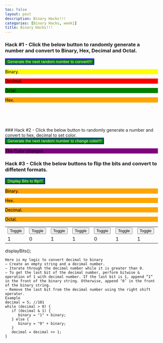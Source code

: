 ```yaml
---
toc: false
layout: post
description: Binary Hacks!!!
categories: [Binary Hacks, week1]
title: Binary Hacks!!!
---
```

### Hack #1 - Click the below button to randomly generate a number and convert to Binary, Hex, Decimal and Octal.

<button name="button" onclick="getRandomBinaryHack1()" style="background-color:green; border-color:blue; color:white">Generate the next random number to convert!!!</button>
<br/>

<p id="randomBinary" style="background-color:yellow; color:black">Binary.</p>
<p id="randomDecimal" style="background-color:red; color:black">Decimal.</p>
<p id="randomOctal" style="background-color:green; color:black">Octal.</p>
<p id="randomHex" style="background-color:orange; color:black">Hex.</p>
<br/><br/><br/><br/>
### Hack #2 - Click the below button to randomly generate a number and convert to hex, decimal to set color.
<button name="button" onclick="getRandomBinaryHack2()" style="background-color:green; border-color:blue; color:white">Generate the next random number to change color!!!</button>
<br/>
<p id="colorBox" style="background-color:purple; color:black">The Color changes</p>
<p id="colorBoxHex"></p>

### Hack #3 - Click the below buttons to flip the bits and convert to diffetent formats.
<button name="button" onclick="displayBits()" style="background-color:green; border-color:blue; color:white">Display Bits to flip!!!</button>
<p id="randomBinary1" style="background-color:orange; color:black">Binary.</p>
<p id="randomHex1" style="background-color:orange; color:black">Hex.</p>
<p id="randomDecimal1" style="background-color:orange; color:black">Decimal.</p>
<p id="randomOctal1" style="background-color:orange; color:black">Octal.</p>

<table style="width:100%">
  <tr>
    <td><button id="tbit7" onclick="bitToggle(7)" >Toggle</button></td>
    <td><button id="tbit6" onclick="bitToggle(6)" >Toggle</button></td>
    <td><button id="tbit5" onclick="bitToggle(5)" >Toggle</button></td>
    <td><button id="tbit4" onclick="bitToggle(4)" >Toggle</button></td>
    <td><button id="tbit3" onclick="bitToggle(3)" >Toggle</button></td>
    <td><button id="tbit2" onclick="bitToggle(2)" >Toggle</button></td>
    <td><button id="tbit1" onclick="bitToggle(1)" >Toggle</button></td>
    <td><button id="tbit0" onclick="bitToggle(0)" >Toggle</button></td>
    
  </tr>
  <tr>
    <td id="bit0">1</td>
    <td id="bit1">0</td>
    <td id="bit2">1</td>
    <td id="bit3">1</td>
    <td id="bit4">0</td>
    <td id="bit5">1</td>
    <td id="bit6">1</td>
    <td id="bit7">0</td>
  </tr>
</table>

<script>
// this function is called upon button click
function getRandomBinaryHack1() {
	var time = new Date().getMilliseconds(); //get current time
	var random = time % 100; // get the value < 100
	var val = random;					       

    document.getElementById("randomBinary").innerHTML = "Binary: " + random.toString(2); 
    document.getElementById("randomDecimal").innerHTML = "Decimal: " + random.toString(10); 
    document.getElementById("randomOctal").innerHTML = "Octal: " + random.toString(8); 
    document.getElementById("randomHex").innerHTML = "Hexadecimal: 0x" + random.toString(16);
	
}
						       
// this function is called upon button click
function getRandomBinaryHack2() {
	var time = new Date().getMilliseconds(); //get current time
	var val = time % 100; // get the value < 100
	var hex = val.toString(16);
	
	// Set color					     
    document.getElementById("colorBox").style.backgroundColor = `rgb(${val}, ${val}, ${val})`;
    document.getElementById("colorBox").innerHTML = "Color Code: rgb(" + val + "," + val + "," + val + ")";
    document.getElementById("colorBoxHex").innerHTML = "Hex#" + hex + hex + hex;
}
						       
var gDecimal = 14;
function displayBits() {
    //decimal = 10; //101
    var binary = "";
    //document.write("Hello, Coding Ground!");
    //while (decimal > 0) {
    decimal = gDecimal;
    for (i = 7; i > -1; i--) {
       bitid = "bit" + i;
       
       if (decimal & 1) {
          binary = "1" + binary;
          document.getElementById(bitid).innerHTML = "1";
       } else {
          binary = "0" + binary;
          document.getElementById(bitid).innerHTML = "0";
       }
       decimal = decimal >> 1;
    }
   document.getElementById("randomBinary1").innerHTML = binary;
   document.getElementById("randomHex1").innerHTML = gDecimal.toString(16);
   document.getElementById("randomOctal1").innerHTML = gDecimal.toString(8);
   document.getElementById("randomDecimal1").innerHTML = gDecimal.toString(10);
}
function bit_test(num, bit){
    return ((num>>bit) % 2 != 0)
}

function bit_set(num, bit){
    return num | 1<<bit;
}

function bit_clear(num, bit){
    return num & ~(1<<bit);
}

function bitToggle(bit){
    num = gDecimal;
    gDecimal = bit_test(num, bit) ? bit_clear(num, bit) : bit_set(num, bit);
    //gDecimal = bit_set(num, bit);
    displayBits();
    return decimal;
}
	
</script>
displayBits();

```
Here is my logic to convert decimal to binary
− Create an empty string and a decimal number.
− Iterate through the decimal number while it is greater than 0.
− To get the last bit of the decimal number, perform bitwise & operation of 1 with decimal number. If the last bit is 1, append “1” in the front of the binary string. Otherwise, append ‘0’ in the front of the binary string.
− Remove the last bit from the decimal number using the right shift operator.
Example 
decimal = 5; //101
while (decimal > 0) {
   if (decimal & 1) {
      binary = "1" + binary;
   } else {
      binary = "0" + binary;
   }
   decimal = decimal >> 1;
}
```



